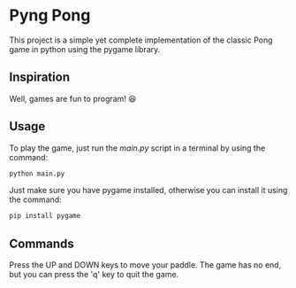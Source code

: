 # Pyng Pong
This project is a simple yet complete implementation of the classic Pong game in python using the pygame library.

## Inspiration
Well, games are fun to program! :satisfied:

## Usage
To play the game, just run the *main.py* script in a terminal by using the command:
```bash
python main.py
```
Just make sure you have pygame installed, otherwise you can install it using the command:
```bash
pip install pygame
```
## Commands
Press the UP and DOWN keys to move your paddle. The game has no end, but you can press the 'q' key to quit the game.
